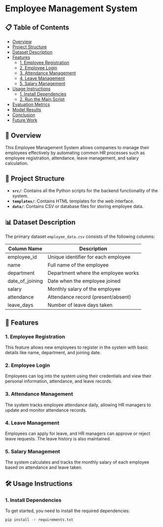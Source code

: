 # Employee Management System

## 📋 Table of Contents
- [Overview](#overview)
- [Project Structure](#project-structure)
- [Dataset Description](#dataset-description)
- [Features](#features)
  - [1. Employee Registration](#1-employee-registration)
  - [2. Employee Login](#2-employee-login)
  - [3. Attendance Management](#3-attendance-management)
  - [4. Leave Management](#4-leave-management)
  - [5. Salary Management](#5-salary-management)
- [Usage Instructions](#usage-instructions)
  - [1. Install Dependencies](#1-install-dependencies)
  - [2. Run the Main Script](#2-run-the-main-script)
- [Evaluation Metrics](#evaluation-metrics)
- [Model Results](#model-results)
- [Conclusion](#conclusion)
- [Future Work](#future-work)

## 📝 Overview
This Employee Management System allows companies to manage their employees effectively by automating common HR processes such as employee registration, attendance, leave management, and salary calculation.

## 📁 Project Structure
- **`src/`**: Contains all the Python scripts for the backend functionality of the system.
- **`templates/`**: Contains HTML templates for the web interface.
- **`data/`**: Contains CSV or database files for storing employee data.

## 📊 Dataset Description
The primary dataset `employee_data.csv` consists of the following columns:

| **Column Name**   | **Description**                     |
|-------------------|-------------------------------------|
| employee_id       | Unique identifier for each employee |
| name              | Full name of the employee           |
| department        | Department where the employee works |
| date_of_joining   | Date when the employee joined      |
| salary            | Monthly salary of the employee      |
| attendance        | Attendance record (present/absent) |
| leave_days        | Number of leave days taken          |

## 🔄 Features
### 1. Employee Registration
This feature allows new employees to register in the system with basic details like name, department, and joining date.

### 2. Employee Login
Employees can log into the system using their credentials and view their personal information, attendance, and leave records.

### 3. Attendance Management
The system tracks employee attendance daily, allowing HR managers to update and monitor attendance records.

### 4. Leave Management
Employees can apply for leave, and HR managers can approve or reject leave requests. The leave history is also maintained.

### 5. Salary Management
The system calculates and tracks the monthly salary of each employee based on attendance and leave taken.

## 🛠️ Usage Instructions

### 1. Install Dependencies
To get started, you need to install the required dependencies:
```bash
pip install -r requirements.txt
